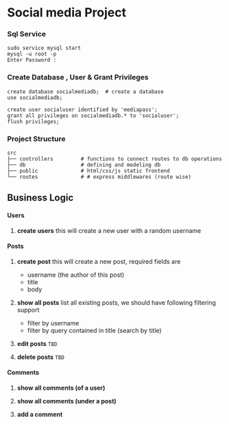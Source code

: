 # Social media Project 

### Sql Service 

```shell
sudo service mysql start
mysql -u root -p
Enter Password : 
```
### Create Database , User  & Grant Privileges

```mysql 
create database socialmediadb;  # create a database
use socialmediadb;

create user socialuser identified by 'mediapass';
grant all privileges on socialmediadb.* to 'socialuser';
flush privileges;

```

### Project Structure

```shell
src
├── controllers         # functions to connect routes to db operations
├── db                  # defining and modeling db
├── public              # html/css/js static frontend
└── routes              # # express middlewares (route wise)

```
## Business Logic 

#### Users

1. **create users** 
    this will create a new user with a random username

#### Posts

1. **create post**
    this will create a new post, required fields are 
    - username (the author of this post)
    - title
    - body 

2. **show all posts**
    list all existing posts, we should have following filtering support

    - filter by username
    - filter by query contained in title (search by title)

3. **edit posts** `TBD`

4. **delete posts** `TBD` 

#### Comments 

1. **show all comments (of a user)**

2. **show all comments (under a post)**

3. **add a comment**